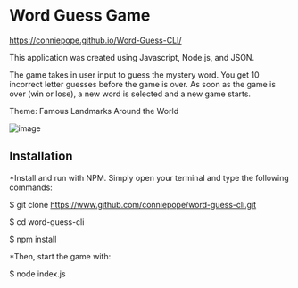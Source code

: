 # Word Guess Game

https://conniepope.github.io/Word-Guess-CLI/

This application was created using Javascript, Node.js, and JSON.

The game takes in user input to guess the mystery word. You get 10 incorrect letter guesses before the game is over. As soon as the game is over (win or lose), a new word is selected and a new game starts.

Theme: Famous Landmarks Around the World 

![image](https://user-images.githubusercontent.com/47279070/60920768-fa3a4f00-a266-11e9-8b3c-fc2c50cad556.png)

## Installation

*Install and run with NPM. Simply open your terminal and type the following commands:

  $ git clone https://www.github.com/conniepope/word-guess-cli.git

  $ cd word-guess-cli

  $ npm install


*Then, start the game with:

  $ node index.js

